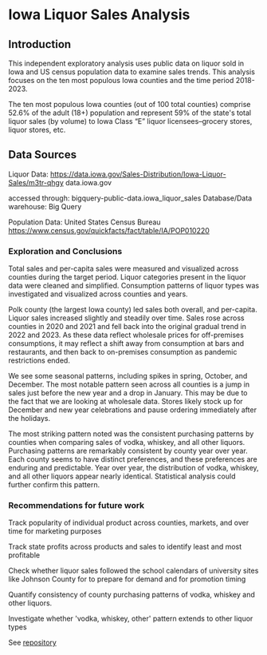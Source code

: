 # Iowa Liquor Sales Analysis
## Introduction
This independent exploratory analysis uses public data on liquor sold in Iowa and US census population data to examine sales trends. This analysis focuses on the ten most populous Iowa counties and the time period 2018-2023.

The ten most populous Iowa counties (out of 100 total counties) comprise 52.6% of the adult (18+) population and represent 59% of the state's total liquor sales (by volume) to Iowa Class “E” liquor licensees–grocery stores, liquor stores, etc.

## Data Sources
Liquor Data: https://data.iowa.gov/Sales-Distribution/Iowa-Liquor-Sales/m3tr-qhgy
data.iowa.gov

accessed through: bigquery-public-data.iowa_liquor_sales
Database/Data warehouse: Big Query

Population Data: United States Census Bureau 
https://www.census.gov/quickfacts/fact/table/IA/POP010220

### Exploration and Conclusions
Total sales and per-capita sales were measured and visualized across counties during the target period. Liquor categories present in the liquor data were cleaned and simplified. Consumption patterns of liquor types was investigated and visualized across counties and years. 

Polk county (the largest Iowa county) led sales both overall, and per-capita. Liquor sales increased slightly and steadily over time. Sales rose across counties in 2020 and 2021 and fell back into the original gradual trend in 2022 and 2023. As these data reflect wholesale prices for off-premises consumptions, it may reflect a shift away from consumption at bars and restaurants, and then back to on-premises consumption as pandemic restrictions ended. 

We see some seasonal patterns, including spikes in spring, October, and December. The most notable pattern seen across all counties is a jump in sales just before the new year and a drop in January. This may be due to the fact that we are looking at wholesale data. Stores likely stock up for December and new year celebrations and pause ordering immediately after the holidays. 

The most striking pattern noted was the consistent purchasing patterns by counties when comparing sales of vodka, whiskey, and all other liquors. Purchasing patterns are remarkably consistent by county year over year. Each county seems to have distinct preferences, and these preferences are enduring and predictable. 
Year over year, the distribution of vodka, whiskey, and all other liquors appear nearly identical. Statistical analysis could further confirm this pattern. 

### Recommendations for future work 

Track popularity of individual product across counties, markets, and over time for marketing purposes

Track state profits across products and sales to identify least and most profitable

Check whether liquor sales followed the school calendars of university sites like Johnson County for to prepare for demand and for promotion timing

Quantify consistency of county purchasing patterns of vodka, whiskey and other liquors. 

Investigate whether 'vodka, whiskey, other' pattern extends to other liquor types

See [repository](https://github.com/amoutafian/iowa_liquor_project )

